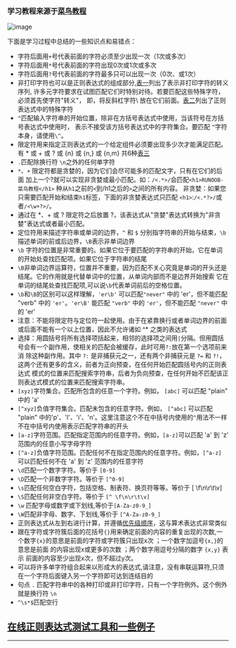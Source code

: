 ### 学习教程来源于[菜鸟教程](https://www.runoob.com/regexp/regexp-tutorial.html)

![image](https://pic2.zhimg.com/80/v2-70bd6ede8ef1e9a7f2e85bf3eb9881a5_1440w.jpg)


下面是学习过程中总结的一些知识点和易错点：

* 字符后面用`+`号代表前面的字符必须至少出现一次（1次或多次）
* 字符后面用`*`号代表前面的字符出现0次或1次或多次
* 字符后面用`?`号代表前面的字符最多只可以出现一次（0次、或1次）
* 非打印字符也可以是正则表达式的组成部分,[表一](https://www.runoob.com/regexp/regexp-syntax.html)列出了表示非打印字符的转义序列,
许多元字符要求在试图匹配它们时特别对待。若要匹配这些特殊字符，必须首先使字符"转义"，
即，将反斜杠字符\ 放在它们前面。[表二](https://www.runoob.com/regexp/regexp-syntax.html)列出了正则表达式中的特殊字符
* `^`匹配输入字符串的开始位置，除非在方括号表达式中使用，当该符号在方括号表达式中使用时，
表示不接受该方括号表达式中的字符集合。要匹配 `^`字符本身，请使用`\^`。
* 限定符用来指定正则表达式的一个给定组件必须要出现多少次才能满足匹配。有 * 或 + 或 ? 或 {n} 或 {n,} 或 {n,m} 
共6种[表三](https://www.runoob.com/regexp/regexp-syntax.html)
* `.`匹配除换行符 `\n`之外的任何单字符
* `*`、`+` 限定符都是贪婪的，因为它们会尽可能多的匹配文字，只有在它们的后面
加上一个?就可以实现非贪婪或最小匹配。如：`/<.*>/`会匹配`<h1>RUNOOB-菜鸟教程</h1>`
种从`h1`之前的`<`到/h1之后的`>`之间的所有内容。 非贪婪：如果您只需要匹配开始和结束`h1`标签，下面的非贪婪表达式只匹配 `<h1>`:`/<.*?>/`或者`/<\w+?>/`。
* 通过在 *、+ 或 ? 限定符之后放置 ?，该表达式从"贪婪"表达式转换为"非贪婪"表达式或者最小匹配。
* 定位符用来描述字符串或单词的边界，`^` 和 `$` 分别指字符串的开始与结束，`\b`描述单词的前或后边界，`\B`表示非单词边界
* `\b` 字符的位置是非常重要的。如果它位于要匹配的字符串的开始，它在单词的开始处查找匹配项。如果它位于字符串的结尾
* `\B`非单词边界运算符，位置并不重要，因为匹配不关心究竟是单词的开头还是结尾。它的作用就是代替单词中的位置，从单词内部而不是边界开始搜索
它在单词的结尾处查找匹配项,可以说`\b`代表单词前后的空格位置。
*  `\b`和`\B`的区别可以这样理解，`'er\b'` 可以匹配`"never"` 中的 'er'，但不能匹配 "verb" 中的 `'er'`。`'er\B'` 能匹配 `"verb"` 中的 `'er'`，但不能匹配 `"never"` 中的 'er'
* 注意：不能将限定符与定位符一起使用。由于在紧靠换行或者单词边界的前面或后面不能有一个以上位置，因此不允许诸如 ^* 之类的表达式
* 选择：用圆括号将所有选择项括起来，相邻的选择项之间用`|`分隔。但用圆括号会有一个副作用，使相关的匹配会被缓存，此时可用`?:`放在第一个选项前来消
除这种副作用。其中 `?:` 是非捕获元之一，还有两个非捕获元是 `?=` 和 `?!`，这两个还有更多的含义，前者为正向预查，在任何开始匹配圆括号内的正则表达式
模式的位置来匹配搜索字符串，后者为负向预查，在任何开始不匹配该正则表达式模式的位置来匹配搜索字符串。
* `[xyz]`字符集合。匹配所包含的任意一个字符。例如， `[abc]` 可以匹配 "plain" 中的 'a'
* `[^xyz]`负值字符集合。匹配未包含的任意字符。例如， `[^abc]` 可以匹配 "plain" 中的'p'、'l'、'i'、'n'。这里注意这个不在中括号内使用的`^`用法不一样
不在中括号内使用表示匹配字符串的开头
* `[a-z]`字符范围。匹配指定范围内的任意字符。例如，`[a-z]`可以匹配 'a' 到 'z' 范围内的任意小写字母字符
* `[^a-z]`负值字符范围。匹配任何不在指定范围内的任意字符。例如，`[^a-z]` 可以匹配任何不在 'a' 到 'z' 范围内的任意字符
* `\d`匹配一个数字字符。等价于 `[0-9]`
* `\D`匹配一个非数字字符。等价于 `[^0-9]`
* `\s`匹配任何空白字符，包括空格、制表符、换页符等等。等价于 [ \f\n\r\t\v]
* `\S`匹配任何非空白字符。等价于 `[^ \f\n\r\t\v]`
* `\w` 匹配字母或数字或下划线,等价于`[A-Za-z0-9_]`
* `\W`匹配非字母、数字、下划线,等价于 `[^A-Za-z0-9_]`
* 正则表达式从左到右进行计算，并遵循[优先级顺序](https://www.runoob.com/regexp/regexp-operator.html)，这与算术表达式非常类似
* 跟在字符或字符簇后面的花括号`{}`用来确定前面的内容的重复出现的次数,一个数字`{x}`的意思是前面的字符或字符簇只出现x次 ；一个数字加逗号`{x,}`的意思是前面
的内容出现x或更多的次数 ；两个数字用逗号分隔的数字 `{x,y}` 表示 前面的内容至少出现x次，但不超过y次。
* 可以将许多单字符组合起来以形成大的表达式,请注意，没有串联运算符,只须在一个字符后面键入另一个字符即可达到连结目的
* 句点 `.` 匹配字符串中的各种打印或非打印字符，只有一个字符例外。这个例外就是换行符 `\n`
* `^\s*$`匹配空行

## [在线正则表达式测试工具和一些例子](http://c.runoob.com/front-end/854)

----------------------
